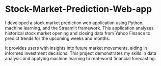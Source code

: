# Stock-Market-Prediction-Web-app
I developed a stock market prediction web application using Python, machine learning, and the Streamlit framework. This
application analyzes historical stock market opening and closing data from Yahoo Finance to predict trends for the
upcoming weeks and months.

It provides users with insights into future market movements, aiding in informed investment decisions. This project demonstrates my skills in data analysis and applying machine learning to real-world financial forecasting.

